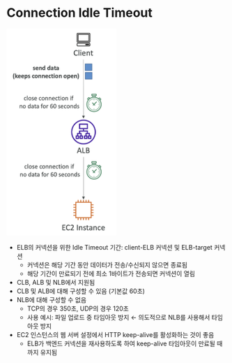 # Connection Idle Timeout

<img src="./img/connection_idle_timeout_img1.png" alt="Connection Idle Timeout" width="50%"/>

- ELB의 커넥션을 위한 Idle Timeout 기간: client-ELB 커넥션 및 ELB-target 커넥션
    - 커넥션은 해당 기간 동안 데이터가 전송/수신되지 않으면 종료됨
    - 해당 기간이 만료되기 전에 최소 1바이트가 전송되면 커넥션이 열림
- CLB, ALB 및 NLB에서 지원됨
- CLB 및 ALB에 대해 구성할 수 있음 (기본값 60초)
- NLB에 대해 구성할 수 없음
    - TCP의 경우 350초, UDP의 경우 120초
    - 사용 예시: 파일 업로드 중 타임아웃 방지 ← 의도적으로 NLB를 사용해서 타임아웃 방지
- EC2 인스턴스의 웹 서버 설정에서 HTTP keep-alive를 활성화하는 것이 좋음
    - ELB가 백엔드 커넥션을 재사용하도록 하여 keep-alive 타임아웃이 만료될 때까지 유지됨


